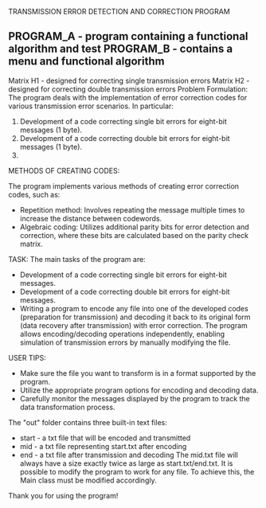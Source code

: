TRANSMISSION ERROR DETECTION AND CORRECTION PROGRAM

PROGRAM_A - program containing a functional algorithm and test
PROGRAM_B - contains a menu and functional algorithm
---------------------------------------------------------------------------------------------------------------------
Matrix H1 - designed for correcting single transmission errors
Matrix H2 - designed for correcting double transmission errors
Problem Formulation:
The program deals with the implementation of error correction codes for various transmission error scenarios. In particular:

1. Development of a code correcting single bit errors for eight-bit messages (1 byte).
2. Development of a code correcting double bit errors for eight-bit messages (1 byte).
3. 
METHODS OF CREATING CODES:

The program implements various methods of creating error correction codes, such as:

  - Repetition method: Involves repeating the message multiple times to   increase the distance between codewords.
  - Algebraic coding: Utilizes additional parity bits for error detection and correction, where these bits are calculated based on the parity check matrix.

TASK:
The main tasks of the program are:

  - Development of a code correcting single bit errors for eight-bit messages.
  - Development of a code correcting double bit errors for eight-bit messages.
  - Writing a program to encode any file into one of the developed codes (preparation for transmission) and decoding it back to its original form (data recovery after transmission) with error correction. The program allows encoding/decoding operations independently, enabling simulation of transmission errors by manually modifying the file.
   
USER TIPS:

  - Make sure the file you want to transform is in a format supported by the program.
  - Utilize the appropriate program options for encoding and decoding data.
  - Carefully monitor the messages displayed by the program to track the data transformation process.
    
The "out" folder contains three built-in text files:

  - start - a txt file that will be encoded and transmitted
  - mid - a txt file representing start.txt after encoding
  - end - a txt file after transmission and decoding
The mid.txt file will always have a size exactly twice as large as start.txt/end.txt.
It is possible to modify the program to work for any file. To achieve this, the Main class must be modified accordingly.

Thank you for using the program!
